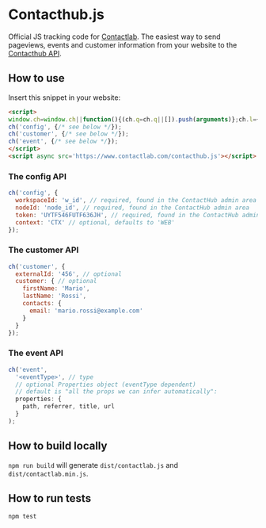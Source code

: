 # Contacthub.js

Official JS tracking code for
[Contactlab](http://developer.contactlab.com/documentation/). The easiest way to
send pageviews, events and customer information from your website to the
[Contacthub API](http://developer.contactlab.com/documentation/).


## How to use

Insert this snippet in your website:

```html
<script>
window.ch=window.ch||function(){(ch.q=ch.q||[]).push(arguments)};ch.l=+new Date;
ch('config', {/* see below */});
ch('customer', {/* see below */});
ch('event', {/* see below */});
</script>
<script async src='https://www.contactlab.com/contacthub.js'></script>
```

### The config API

```js
ch('config', {
  workspaceId: 'w_id', // required, found in the ContactHub admin area
  nodeId: 'node_id', // required, found in the ContactHub admin area
  token: 'UYTF546FUTF636JH', // required, found in the ContactHub admin area
  context: 'CTX' // optional, defaults to 'WEB'
});
```

### The customer API

```js
ch('customer', {
  externalId: '456', // optional
  customer: { // optional
    firstName: 'Mario',
    lastName: 'Rossi',
    contacts: {
      email: 'mario.rossi@example.com'
    }
  }
});
```

### The event API

```js
ch('event',
  '<eventType>', // type
  // optional Properties object (eventType dependent)
  // default is "all the props we can infer automatically":
  properties: {
    path, referrer, title, url
  }
);
```

## How to build locally

`npm run build` will generate `dist/contactlab.js` and `dist/contactlab.min.js`.


## How to run tests

`npm test`
